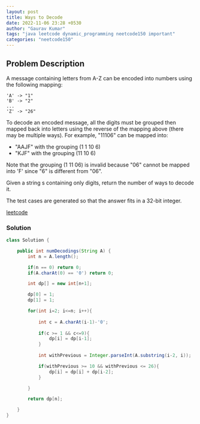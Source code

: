 ```yaml
---
layout: post
title: Ways to Decode
date: 2022-11-06 23:28 +0530
author: "Gaurav Kumar"
tags: "java leetcode dynamic_programming neetcode150 important"
categories: "neetcode150"
---
```


## Problem Description

A message containing letters from A-Z can be encoded into numbers using the following mapping:

```plaintext
'A' -> "1"
'B' -> "2"
...
'Z' -> "26"
```

To decode an encoded message, all the digits must be grouped then mapped back into letters using the reverse of the mapping above (there may be multiple ways). For example, "11106" can be mapped into:

- "AAJF" with the grouping (1 1 10 6)
- "KJF" with the grouping (11 10 6)

Note that the grouping (1 11 06) is invalid because "06" cannot be mapped into 'F' since "6" is different from "06".  

Given a string s containing only digits, return the number of ways to decode it.  

The test cases are generated so that the answer fits in a 32-bit integer.  

[leetcode](https://leetcode.com/problems/decode-ways/description/)

### Solution

```java
class Solution {

    public int numDecodings(String A) {
        int n = A.length();

        if(n == 0) return 0;
        if(A.charAt(0) == '0') return 0;

        int dp[] = new int[n+1];

        dp[0] = 1;
        dp[1] = 1;

        for(int i=2; i<=n; i++){
            
            int c = A.charAt(i-1)-'0';
            
            if(c >= 1 && c<=9){
                dp[i] = dp[i-1];
            }
            
            int withPrevious = Integer.parseInt(A.substring(i-2, i)); 

            if(withPrevious >= 10 && withPrevious <= 26){
                dp[i] = dp[i] + dp[i-2];
            }

        }

        return dp[n];

    }
}
```
